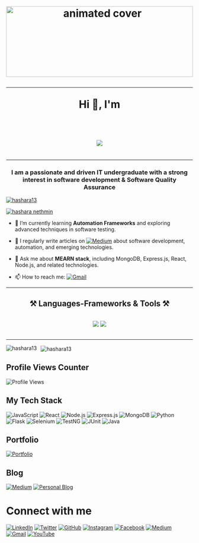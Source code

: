 <h1 align="center">
  <img src="https://i.giphy.com/media/v1.Y2lkPTc5MGI3NjExeWo2Z2s1ZWVzNWJiYWdybXp0OWNmZGsxOXpyb3pibnNpaDdtcWdpMiZlcD12MV9pbnRlcm5hbF9naWZfYnlfaWQmY3Q9Zw/g04lCCTUHSw03W7pqD/giphy.gif" width="100%" style="max-height: 190px;" alt="animated cover">
  <br>
  <hr/>
  Hi 👋, I'm
  <a href="https://github.com/hashara13">
    <h1 align="center">
      <img src="https://readme-typing-svg.herokuapp.com/?font=Righteous&size=35&center=true&vCenter=true&width=500&height=70&duration=4000&lines=Hashara+Nethmin!;" />
    </h1>
  </a>
</h1>
<hr/>
<h3 align="center">I am a passionate and driven IT undergraduate with a strong interest in software development & Software Quality Assurance</h3>

<p align="left">
  <a href="https://github.com/ryo-ma/github-profile-trophy">
    <img src="https://github-profile-trophy.vercel.app/?username=hashara13&theme=darkhub" alt="hashara13" />
  </a>
</p>

<p align="left">
  <a href="https://twitter.com/hashara_nethmin" target="blank">
    <img src="https://img.shields.io/twitter/follow/hashara_nethmin?logo=twitter&style=for-the-badge" alt="hashara nethmin" />
  </a>
</p>

- 🌱 I’m currently learning **Automation Frameworks** and exploring advanced techniques in software testing.

- 📝 I regularly write articles on [![Medium](https://img.shields.io/badge/Medium-12100E?style=for-the-badge&logo=medium&logoColor=white)](https://medium.com/@hasharanethmin) about software development, automation, and emerging technologies.

- 💬 Ask me about **MEARN stack**, including MongoDB, Express.js, React, Node.js, and related technologies.

- 📫 How to reach me: [![Gmail](https://img.shields.io/badge/Gmail-D14836?style=for-the-badge&logo=gmail&logoColor=white)](mailto:hnethmin13@gmail.com)

<hr/>

<h2 align="center">⚒️ Languages-Frameworks & Tools ⚒️</h2>
<br/>


<div align="center">
    <img src="https://skillicons.dev/icons?i=react,bootstrap,mui,html,css,vscode,github,figma,tailwind,git,r" />
    <img src="https://skillicons.dev/icons?i=nodejs,python,javascript,typescript,express,firebase,mongodb,c,java,nextjs,mysql,flask,selenium,aws,azure" /><br>

</div>
<br/>


<hr/>



<p>
  <img align="left" src="https://github-readme-stats.vercel.app/api/top-langs?username=hashara13&show_icons=true&locale=en&layout=compact&theme=radical" alt="hashara13" />
</p>

<p>&nbsp;
  <img align="center" src="https://github-readme-stats.vercel.app/api?username=hashara13&show_icons=true&locale=en&theme=radical" alt="hashara13" />
</p>


## Profile Views Counter

![Profile Views](https://komarev.com/ghpvc/?username=Hashara13&color=blueviolet&style=flat-square)

## My Tech Stack

![JavaScript](https://img.shields.io/badge/-JavaScript-black?style=for-the-badge&logo=javascript)
![React](https://img.shields.io/badge/-React-black?style=for-the-badge&logo=react)
![Node.js](https://img.shields.io/badge/-Node.js-black?style=for-the-badge&logo=Node.js)
![Express.js](https://img.shields.io/badge/-Express.js-black?style=for-the-badge&logo=express)
![MongoDB](https://img.shields.io/badge/-MongoDB-black?style=for-the-badge&logo=mongodb)
![Python](https://img.shields.io/badge/-Python-black?style=for-the-badge&logo=python)
![Flask](https://img.shields.io/badge/-Flask-black?style=for-the-badge&logo=flask)
![Selenium](https://img.shields.io/badge/-Selenium-black?style=for-the-badge&logo=selenium)
![TestNG](https://img.shields.io/badge/-TestNG-black?style=for-the-badge&logo=testng)
![JUnit](https://img.shields.io/badge/-JUnit-black?style=for-the-badge&logo=junit5)
![Java](https://img.shields.io/badge/-Java-black?style=for-the-badge&logo=java)


## Portfolio

[![Portfolio](https://img.shields.io/badge/Portfolio-333333?style=for-the-badge&logo=notion&logoColor=white)](https://hashara13.github.io/HasharaNethmin-Portfolio-/)

## Blog

[![Medium](https://img.shields.io/badge/Medium-12100E?style=for-the-badge&logo=medium&logoColor=white)](https://medium.com/@hasharanethmin)
[![Personal Blog](https://img.shields.io/badge/Personal%20Blog-FF5722?style=for-the-badge&logo=blogger&logoColor=white)](https://hasharanethmin.blogspot.com/)

# Connect with me

[![LinkedIn](https://img.shields.io/badge/LinkedIn-0077B5?style=for-the-badge&logo=linkedin&logoColor=white)](https://www.linkedin.com/in/hashara-nethmin-084925213)
[![Twitter](https://img.shields.io/badge/Twitter-1DA1F2?style=for-the-badge&logo=twitter&logoColor=white)](https://twitter.com/Hashara_nethmin)
[![GitHub](https://img.shields.io/badge/GitHub-100000?style=for-the-badge&logo=github&logoColor=white)](https://github.com/Hashara13)
[![Instagram](https://img.shields.io/badge/Instagram-E4405F?style=for-the-badge&logo=instagram&logoColor=white)](https://instagram.com/_kanchuka?utm_source=qr&igshid=MzNlNGNkZWQ4Mg==)
[![Facebook](https://img.shields.io/badge/Facebook-1877F2?style=for-the-badge&logo=facebook&logoColor=white)](https://www.facebook.com/profile.php?id=100008720083262&mibextid=ZbWKwL)
[![Medium](https://img.shields.io/badge/Medium-12100E?style=for-the-badge&logo=medium&logoColor=white)](https://medium.com/@hasharanethmin)
[![Gmail](https://img.shields.io/badge/Gmail-D14836?style=for-the-badge&logo=gmail&logoColor=white)](mailto:hnethmin13@gmail.com)
[![YouTube](https://img.shields.io/badge/YouTube-FF0000?style=for-the-badge&logo=youtube&logoColor=white)](https://youtube.com/@hasharanethmin2555?si=FQ44x-dDTZdiwyMt)

